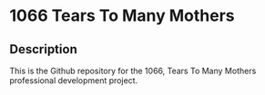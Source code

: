 # 1066 Tears To Many Mothers

## Description
This is the Github repository for the 1066, Tears To Many Mothers professional development project.

